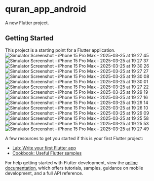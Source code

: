 # quran_app_android

A new Flutter project.

## Getting Started

This project is a starting point for a Flutter application.
![Simulator Screenshot - iPhone 15 Pro Max - 2025-03-25 at 19 27 45](https://github.com/user-attachments/assets/6267444b-a13c-4a31-a7fd-6ed99743fccc)
![Simulator Screenshot - iPhone 15 Pro Max - 2025-03-25 at 19 27 37](https://github.com/user-attachments/assets/f799112a-a9ed-4bcd-b12a-c155f552a70d)
![Simulator Screenshot - iPhone 15 Pro Max - 2025-03-25 at 19 30 26](https://github.com/user-attachments/assets/a1f5f88c-d744-4f9d-8ed7-555a15b0a24e)
![Simulator Screenshot - iPhone 15 Pro Max - 2025-03-25 at 19 27 27](https://github.com/user-attachments/assets/211ddea7-858f-4c51-9e7f-39075baff7d5)
![Simulator Screenshot - iPhone 15 Pro Max - 2025-03-25 at 19 30 08](https://github.com/user-attachments/assets/ad8a3d76-93f2-4f82-bd1e-3751e9829633)
![Simulator Screenshot - iPhone 15 Pro Max - 2025-03-25 at 19 30 01](https://github.com/user-attachments/assets/a700ced2-0415-43e4-bd25-3a19a9aa7b68)
![Simulator Screenshot - iPhone 15 Pro Max - 2025-03-25 at 19 27 22](https://github.com/user-attachments/assets/41709ded-4414-4019-be6f-824a5b3756c2)
![Simulator Screenshot - iPhone 15 Pro Max - 2025-03-25 at 19 29 19](https://github.com/user-attachments/assets/01fee823-540c-4c3c-bc2a-7f4d94a3bcb6)
![Simulator Screenshot - iPhone 15 Pro Max - 2025-03-25 at 19 27 16](https://github.com/user-attachments/assets/1985035a-ed69-4ce0-bd76-d7f6c08194b5)
![Simulator Screenshot - iPhone 15 Pro Max - 2025-03-25 at 19 29 14](https://github.com/user-attachments/assets/1b12ff4d-f15a-47e2-bb7e-1f92827d1e68)
![Simulator Screenshot - iPhone 15 Pro Max - 2025-03-25 at 19 26 10](https://github.com/user-attachments/assets/2fb15ae6-1e6b-43e1-8a43-4bbae27ecbe9)
![Simulator Screenshot - iPhone 15 Pro Max - 2025-03-25 at 19 29 09](https://github.com/user-attachments/assets/4050070d-9733-4d01-8f8e-9fc3a3ebd570)
![Simulator Screenshot - iPhone 15 Pro Max - 2025-03-25 at 19 25 58](https://github.com/user-attachments/assets/ccb51ede-2e79-45b6-8f27-fe81bf68fa8e)
![Simulator Screenshot - iPhone 15 Pro Max - 2025-03-25 at 19 25 53](https://github.com/user-attachments/assets/618efdd0-a0a7-4a06-b4cd-91afcf7b1227)
![Simulator Screenshot - iPhone 15 Pro Max - 2025-03-25 at 19 27 49](https://github.com/user-attachments/assets/b0cb711e-a3c6-4e77-b2c8-82fc6112422b)

A few resources to get you started if this is your first Flutter project:

- [Lab: Write your first Flutter app](https://docs.flutter.dev/get-started/codelab)
- [Cookbook: Useful Flutter samples](https://docs.flutter.dev/cookbook)

For help getting started with Flutter development, view the
[online documentation](https://docs.flutter.dev/), which offers tutorials,
samples, guidance on mobile development, and a full API reference.
